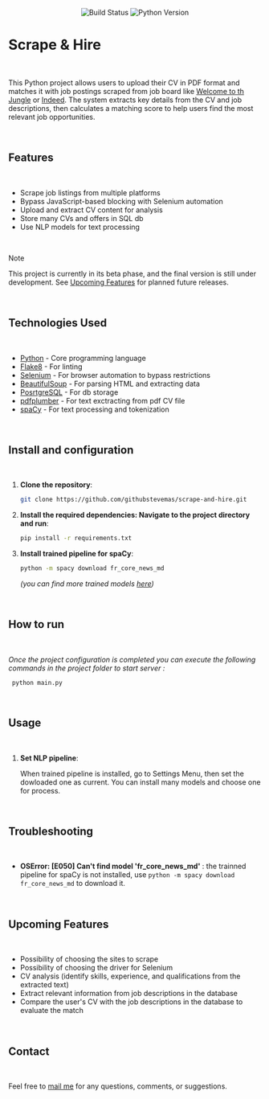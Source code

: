 <p align="center">
  <img src="https://github.com/githubstevemas/scrape-and-hire/actions/workflows/ci.yml/badge.svg" alt="Build Status">
  <img src="https://img.shields.io/badge/python-3.10%2B-blue.svg" alt="Python Version">
</p>

# Scrape & Hire
<br>
 
This Python project allows users to upload their CV in PDF format and matches it with job postings scraped from job board like [Welcome to th Jungle](https://www.welcometothejungle.com/) or [Indeed](https://indeed.com). The system extracts key details from the CV and job descriptions, then calculates a matching score to help users find the most relevant job opportunities.

<br>

## Features
<br>

- Scrape job listings from multiple platforms
- Bypass JavaScript-based blocking with Selenium automation
- Upload and extract CV content for analysis
- Store many CVs and offers in SQL db
- Use NLP models for text processing
  
<br>

> [!NOTE]
> This project is currently in its beta phase, and the final version is still under development. See [Upcoming Features](#upcoming-features) for planned future releases.

<br>

## Technologies Used
<br>

- [Python](https://www.python.org/) - Core programming language
- [Flake8](https://flake8.pycqa.org/en/latest/) - For linting
- [Selenium](https://www.selenium.dev/) - For browser automation to bypass restrictions
- [BeautifulSoup](https://www.crummy.com/software/BeautifulSoup/) - For parsing HTML and extracting data
- [PosrtgreSQL](https://www.postgresql.org/) - For db storage
- [pdfplumber](https://github.com/jsvine/pdfplumber) - For text exctracting from pdf CV file
- [spaCy](https://spacy.io/) - For text processing and tokenization

<br>

## Install and configuration
<br>

1. **Clone the repository**:
   
   ```bash
   git clone https://github.com/githubstevemas/scrape-and-hire.git
   ```
   
2. **Install the required dependencies: Navigate to the project directory and run**:
   
   ```bash
   pip install -r requirements.txt
   ```
   
3. **Install trained pipeline for spaCy**:
   
   ```bash
   python -m spacy download fr_core_news_md
   ```
   *(you can find more trained models [here](https://spacy.io/models))*

<br>

## How to run
<br>

*Once the project configuration is completed you can execute the following commands in the project folder to start server :*
```
 python main.py
```

<br>

## Usage
<br>

1. **Set NLP pipeline**:
   
   When trained pipeline is installed, go to Settings Menu, then set the dowloaded one as current. You can install many models and choose one for process.

<br>

## Troubleshooting
<br>

- **OSError: [E050] Can't find model 'fr_core_news_md'** : the trainned pipeline for spaCy is not installed, use ``python -m spacy download fr_core_news_md`` to download it.

<br>

## Upcoming Features
<br>

- Possibility of choosing the sites to scrape
- Possibility of choosing the driver for Selenium
- CV analysis (identify skills, experience, and qualifications from the extracted text)
- Extract relevant information from job descriptions in the database
- Compare the user's CV with the job descriptions in the database to evaluate the match

<br>

## Contact
<br>

Feel free to [mail me](mailto:mas.ste@gmail.com) for any questions, comments, or suggestions.
